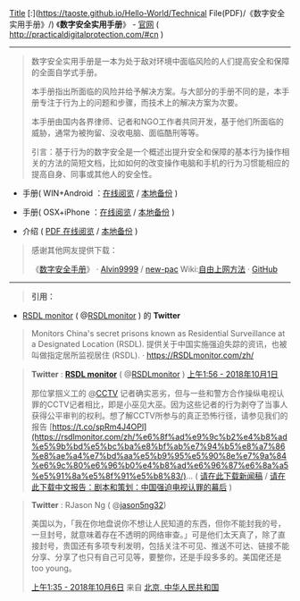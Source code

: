 [Title](https://go.choong.net/digi/) [:](https://taoste.github.io/Hello-World/Technical File(PDF)/《数字安全实用手册》/) 《**数字安全实用手册**》 - [官网](http://practicaldigitalprotection.com/#cn) ( http://practicaldigitalprotection.com/#cn )

-----------------------------------------

> 数字安全实用手册是一本为处于敌对环境中面临风险的人们提高安全和保障的全面自学式手册。
>
> 本手册指出所面临的风险并给予解决方案。与大部分的手册不同的是，本手册专注于行为上的问题和步骤，而技术上的解决方案为次要。
>
> 本手册由国内各界律师、记者和NGO工作者共同开发，基于他们所面临的威胁，通常为被拘留、没收电脑、面临酷刑等等。
> 
> 引言：基于行为的数字安全是一个概述出提升安全和保障的基本行为操作相关的方法的简短文档，比如如何的改变操作电脑和手机的行为习惯能相应的提高自身、同事或其他人的安全性。
> 

- 手册( WIN+Android ：[在线阅览](http://practicaldigitalprotection.com/pdfs/Practical%20Digital%20Protection%20(CN)%20(WIN+Android).pdf) / [本地备份](https://taoste.github.io/Hello-World/Technical%20File(PDF)/%E3%80%8A%E6%95%B0%E5%AD%97%E5%AE%89%E5%85%A8%E5%AE%9E%E7%94%A8%E6%89%8B%E5%86%8C%E3%80%8B/Practical%20Digital%20Protection%20(CN)%20(WIN+Android).pdf) )

- 手册( OSX+iPhone ：[在线阅览](http://practicaldigitalprotection.com/pdfs/Practical%20Digital%20Protection%20(CN)%20(OSX+iPhone).pdf) / [本地备份](https://taoste.github.io/Hello-World/Technical%20File(PDF)/%E3%80%8A%E6%95%B0%E5%AD%97%E5%AE%89%E5%85%A8%E5%AE%9E%E7%94%A8%E6%89%8B%E5%86%8C%E3%80%8B/Practical%20Digital%20Protection%20(CN)%20(OSX+iPhone).pdf) )

- 介绍 ( [PDF 在线阅览](http://practicaldigitalprotection.com/pdfs/Behaviour%20Based%20Cybersecurity%20(CN).pdf) / [本地备份](https://taoste.github.io/Hello-World/Technical%20File(PDF)/%E3%80%8A%E6%95%B0%E5%AD%97%E5%AE%89%E5%85%A8%E5%AE%9E%E7%94%A8%E6%89%8B%E5%86%8C%E3%80%8B/Behaviour%20Based%20Cybersecurity%20(CN).pdf) )

> 感谢其他网友提供下载：
> 
> 《[数字安全手册](https://github.com/Alvin9999/new-pac/wiki/%E6%95%B0%E5%AD%97%E5%AE%89%E5%85%A8%E6%89%8B%E5%86%8C)》 · [Alvin9999](https://github.com/Alvin9999/) / [new-pac](https://github.com/Alvin9999/new-pac)  Wiki:[自由上网方法](https://github.com/Alvin9999/new-pac/wiki) · [GitHub](https://github.com/)

-----------------------------------------

> **引用：**

-  [RSDL monitor](https://twitter.com/intent/follow?original_referer=http%3A%2F%2Fpracticaldigitalprotection.com%2F&ref_src=twsrc%5Etfw&region=follow_link&screen_name=RSDLmonitor&tw_p=followbutton) ( @[RSDLmonitor](https://twitter.com/RSDLmonitor) ) 的 **Twitter**
> 
> Monitors China's secret prisons known as Residential Surveillance at a Designated Location (RSDL). 提供关于中国实施强迫失踪的资讯，也被叫做指定居所监视居住 (RSDL).  · https://RSDLmonitor.com/zh/ 

> **Twitter** : [**RSDL monitor**](https://twitter.com/intent/user?screen_name=RSDLmonitor) ( @[RSDLmonitor](https://twitter.com/RSDLmonitor) )   [上午1:56 - 2018年10月1日](https://twitter.com/RSDLmonitor/status/1046700246003306496)  
>  
>  那位掌掴义工的 @[CCTV](https://twitter.com/CCTV) 记者确实恶劣，但与一些和警方合作操纵电视认罪的CCTV记者相比，即是小巫见大巫。因为这些记者的行为剥夺了当事人获得公平审判的权利。想了解CCTV所参与的真正恐怖行径，请参见我们的报告  [https://t.co/spRm4J4OPl](https://rsdlmonitor.com/zh/%e6%8f%ad%e9%9c%b2%e4%b8%ad%e5%9b%bd%e5%bc%ba%e8%bf%ab%e7%94%b5%e8%a7%86%e8%ae%a4%e7%bd%aa%e5%b9%95%e5%90%8e%e7%9a%84%e6%9c%80%e6%96%b0%e4%b8%ad%e6%96%87%e6%8a%a5%e5%91%8a%e5%8f%91%e5%b8%83/)... 
( [请在此下载新闻稿](https://rsdlmonitor.com/wp-content/uploads/2018/06/Press-Release-CN.pdf)
 / [请在此下载中文报告：剧本和策划：中国强迫电视认罪的幕后](https://rsdlmonitor.com/wp-content/uploads/2018/06/%E5%89%A7%E6%9C%AC%E5%92%8C%E7%AD%96%E5%88%92%EF%BC%9A%E4%B8%AD%E5%9B%BD%E5%BC%BA%E8%BF%AB%E7%94%B5%E8%A7%86%E8%AE%A4%E7%BD%AA%E7%9A%84%E5%B9%95%E5%90%8E.pdf) )


> **Twitter** : RJason Ng ( @[jason5ng32](https://twitter.com/jason5ng32))
> 
> 美国以为，「我在你地盘说你不想让人民知道的东西，但你不能封我的号，一旦封号，就意味着存在不透明的网络审查。」可是他们太天真了，除了直接封号，贵国还有多项专利发明，包括关注不可见、推送不可达、链接不能分享、分享了也只有自己可见等，要整你，还是手段多多的。美国佬还是 too young。
> 
> [上午1:35 - 2018年10月6日](https://twitter.com/jason5ng32/status/1048506901573468161) 来自 [北京, 中华人民共和国](https://twitter.com/search?q=place%3A01120f703ae9184a) 
